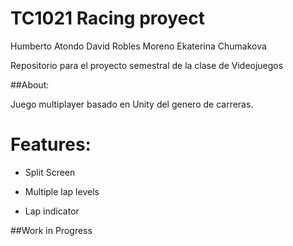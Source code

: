 # TC1021 Racing proyect

Humberto Atondo 
David Robles Moreno
Ekaterina Chumakova

Repositorio para el proyecto semestral de la clase de Videojuegos


##About:

Juego multiplayer basado en Unity del genero de carreras.

<h1> Features: </h1>

* Split Screen

* Multiple lap levels

* Lap indicator

##Work in Progress
